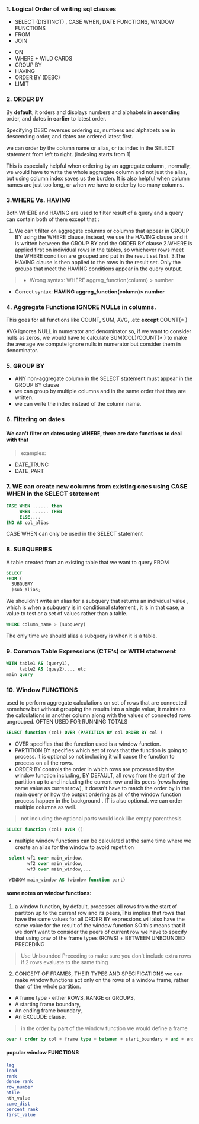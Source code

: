 ###  1. Logical Order of writing sql clauses

* SELECT (DISTINCT) , CASE WHEN, DATE FUNCTIONS, WINDOW FUNCTIONS
* FROM
* JOIN
- ON
- WHERE + WILD CARDS
- GROUP BY
- HAVING
- ORDER BY (DESC)
- LIMIT

### 2. ORDER BY

By **default**, it orders and displays numbers  and alphabets in **ascending** order, and dates in **earlier** to latest order.

Specifying DESC reverses ordering so, numbers and alphabets are in descending order, and dates are ordered latest first.

we can order by the column name  or alias, or its index in the SELECT statement from left to right. (indexing starts from 1)

This is especially helpful when ordering by  an aggregate column , normally, we would have to write the whole aggregate column and not just the alias, but using column index saves us the burden.
It is also helpful when column names are just too long, or when we have to order by too many columns.


### 3.WHERE Vs. HAVING
Both WHERE and HAVING are used to filter result of a query and a query can contain both of them except that :

 1. We can't filter on aggregate columns or columns that appear in GROUP BY using the WHERE clause, instead, we use the HAVING clause and it is written between the GROUP BY and the ORDER BY clause
 2.WHERE is applied first on individual rows in the tables, so whichever rows meet the WHERE condition are grouped and put in the result set first.
 3.The HAVING clause is then applied to the rows in the result set. Only the groups that meet the HAVING conditions appear in the query output.


> - Wrong syntax: WHERE aggreg_function(column) > number
- Correct syntax: **HAVING aggreg_function(column)> number**

### 4. Aggregate Functions IGNORE NULLs in columns.
This goes for all functions like COUNT, SUM, AVG,..etc
**except** COUNT(* )

AVG ignores NULL in numerator and denominator so, if we want to consider nulls as zeros, we would have to calculate SUM(COL)/COUNT(* ) to make the average we compute ignore nulls in numerator but consider them in denominator.

### 5. GROUP BY
- ANY non-aggregate column in the SELECT statement must appear in the GROUP BY clause
- we can group by multiple columns and in the same order that they are written.
- we can write the index instead of the column name.


### 6. Filtering on dates
#### We can't filter on dates using WHERE, there are date functions to deal with that
> examples:
 - DATE_TRUNC
 - DATE_PART


 ### 7. WE can create new columns from existing ones using CASE WHEN in the SELECT statement
 ```SQL
 CASE WHEN ...... then
      WHEN ...... THEN
      ELSE....
 END AS col_alias
 ```
 CASE WHEN can only be used in the SELECT statement


### 8. SUBQUERIES
A table created from an existing table that we want to query FROM
```sql
SELECT
FROM (
  SUBQUERY
  )sub_alias;
```
We shouldn't write an alias for a subquery that returns an individual value , which is when a subquery is in conditional statement , it is in that case, a value to test or a set of values rather than a table.
```SQL
WHERE column_name > (subquery)
```
The only time we should alias a subquery is when it is a table.

### 9. Common Table Expressions (CTE's) or WITH statement
```sql
WITH table1 AS (query1),
     table2 AS (quey2),... etc
main query
```

### 10. Window FUNCTIONS
used to perform aggregate calculations on set of rows that are connected somehow but without grouping the results into a single value, it maintains the calculations in another column along with the values of  connected rows ungrouped.
OFTEN USED FOR RUNNING TOTALS

```SQL
SELECT function (col) OVER (PARTITION BY col ORDER BY col )
```
- OVER specifies that the function used is a window function.
- PARTITION BY specifies which set of rows that the function is going to process. it is optional so not including it will cause the function to process on all the rows.
- ORDER BY controls the order in which rows are processed by the window function including, BY DEFAULT, all rows from the start of the partition up to and including the current row  and its peers (rows having same value as current row), it doesn't have to match the order by in the main query or how the output ordering as all of the window function process happen in the background . IT is also optional. we can order multiple columns as well.

>not including the optional parts would look like empty parenthesis
```SQL
SELECT function (col) OVER ()
```

- multiple window functions can be calculated at the same time where we create an alias for the window to avoid repetition
```sql
 select wf1 over main_window,
        wf2 over main_window,
        wf3 over main_window,...

 WINDOW main_window AS (window function part)
```

#### some notes on window functions:

1. a window function, by default, processes all rows from the start of partiton up to the current row and its peers,This implies that rows that have the same values for all ORDER BY expressions will also have the same value for the result of the window function SO this means that if we don't want to consider the peers of current row we have to specify that using onw of the frame types (ROWS) + BETWEEN UNBOUNDED PRECEDING
> Use Unbounded Preceding to make sure you don't include extra rows if 2 rows evaluate to the same thing

2. CONCEPT OF FRAMES, THEIR TYPES AND SPECIFICATIONS
we can make window functions act only on the rows of a window frame, rather than of the whole partition.
- A frame type - either ROWS, RANGE or GROUPS,
- A starting frame boundary,
- An ending frame boundary,
- An EXCLUDE clause.

> in the order by part of the window function we would define a frame

```sql
over ( order by col + frame type + between + start_boundary + and + end_boundary )
```

#### popular window FUNCTIONS
```sql
lag
lead
rank
dense_rank
row_number
ntile
nth_value
cume_dist
percent_rank
first_value
```
